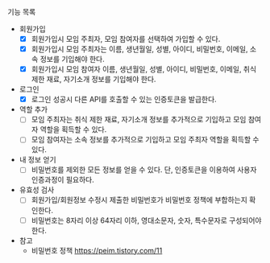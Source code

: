 기능 목록
- 회원가입
  - [x] 회원가입시 모임 주최자, 모임 참여자를 선택하여 가입할 수 있다.
  - [x] 회원가입시 모임 주최자는 이름, 생년월일, 성별, 아이디, 비밀번호, 이메일, 소속 정보를 기입해야 한다.
  - [x] 회원가입시 모임 참여자 이름, 생년월일, 성별, 아이디, 비밀번호, 이메일, 취식 제한 재료, 자기소개 정보를 기입해야 한다.

- 로그인
  - [x] 로그인 성공시 다른 API를 호출할 수 있는 인증토큰을 발급한다.

- 역할 추가
  - [ ] 모임 주최자는 취식 제한 재료, 자기소개 정보를 추가적으로 기입하고 모임 참여자 역할을 획득할 수 있다.
  - [ ] 모임 참여자는 소속 정보를 추가적으로 기입하고 모임 주최자 역할을 획득할 수 있다.

- 내 정보 얻기
  - [ ] 비밀번호를 제외한 모든 정보를 얻을 수 있다. 단, 인증토큰을 이용하여 사용자 인증과정이 필요하다.

- 유효성 검사
  - [ ] 회원가입/회원정보 수정시 제출한 비밀번호가 비밀번호 정책에 부합하는지 확인한다.
  - [ ] 비밀번호는 8자리 이상 64자리 이하, 영대소문자, 숫자, 특수문자로 구성되어야 한다.

- 참고
  - 비밀번호 정책 https://peim.tistory.com/11